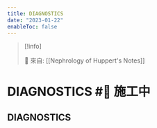 ```yaml
---
title: DIAGNOSTICS
date: "2023-01-22"
enableToc: false
---
```


> [!info]
>
> 🌱 來自: [[Nephrology of Huppert's Notes]]

# DIAGNOSTICS #🚧 施工中

## DIAGNOSTICS

